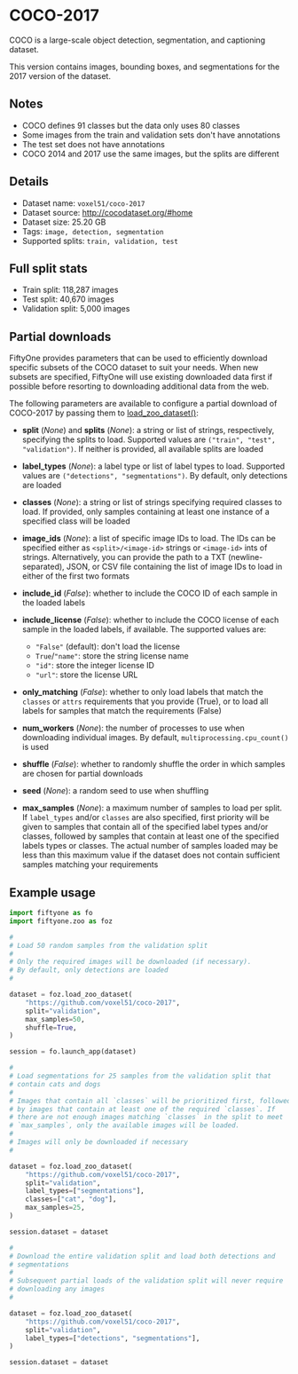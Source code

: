 # COCO-2017

COCO is a large-scale object detection, segmentation, and captioning
dataset.

This version contains images, bounding boxes, and segmentations for the 2017
version of the dataset.

## Notes

-   COCO defines 91 classes but the data only uses 80 classes
-   Some images from the train and validation sets don't have annotations
-   The test set does not have annotations
-   COCO 2014 and 2017 use the same images, but the splits are different

## Details

-   Dataset name: ``voxel51/coco-2017``
-   Dataset source: http://cocodataset.org/#home
-   Dataset size: 25.20 GB
-   Tags: ``image, detection, segmentation``
-   Supported splits: ``train, validation, test``

## Full split stats

-   Train split: 118,287 images
-   Test split: 40,670 images
-   Validation split: 5,000 images

## Partial downloads

FiftyOne provides parameters that can be used to efficiently download specific
subsets of the COCO dataset to suit your needs. When new subsets are specified,
FiftyOne will use existing downloaded data first if possible before resorting
to downloading additional data from the web.

The following parameters are available to configure a partial download of
COCO-2017 by passing them to
[load_zoo_dataset()](https://docs.voxel51.com/api/fiftyone.zoo.datasets.html#fiftyone.zoo.datasets.load_zoo_dataset):

-   **split** (*None*) and **splits** (*None*): a string or list of strings,
    respectively, specifying the splits to load. Supported values are
    ``("train", "test", "validation")``. If neither is provided, all available
    splits are loaded

-   **label_types** (*None*): a label type or list of label types to load.
    Supported values are ``("detections", "segmentations")``. By default, only
    detections are loaded

-   **classes** (*None*): a string or list of strings specifying required
    classes to load. If provided, only samples containing at least one instance
    of a specified class will be loaded

-   **image_ids** (*None*): a list of specific image IDs to load. The IDs can
    be specified either as ``<split>/<image-id>`` strings or ``<image-id>``
    ints of strings. Alternatively, you can provide the path to a TXT
    (newline-separated), JSON, or CSV file containing the list of image IDs to
    load in either of the first two formats

-   **include_id** (*False*): whether to include the COCO ID of each sample in
    the loaded labels

-   **include_license** (*False*): whether to include the COCO license of each
    sample in the loaded labels, if available. The supported values are:

    -   ``"False"`` (default): don't load the license
    -   ``True``/``"name"``: store the string license name
    -   ``"id"``: store the integer license ID
    -   ``"url"``: store the license URL

-   **only_matching** (*False*): whether to only load labels that match the
    ``classes`` or ``attrs`` requirements that you provide (True), or to load
    all labels for samples that match the requirements (False)

-   **num_workers** (*None*): the number of processes to use when downloading
    individual images. By default, `multiprocessing.cpu_count()` is used

-   **shuffle** (*False*): whether to randomly shuffle the order in which
    samples are chosen for partial downloads

-   **seed** (*None*): a random seed to use when shuffling

-   **max_samples** (*None*): a maximum number of samples to load per split. If
    ``label_types`` and/or ``classes`` are also specified, first priority will
    be given to samples that contain all of the specified label types and/or
    classes, followed by samples that contain at least one of the specified
    labels types or classes. The actual number of samples loaded may be less
    than this maximum value if the dataset does not contain sufficient samples
    matching your requirements

## Example usage

```py
import fiftyone as fo
import fiftyone.zoo as foz

#
# Load 50 random samples from the validation split
#
# Only the required images will be downloaded (if necessary).
# By default, only detections are loaded
#

dataset = foz.load_zoo_dataset(
    "https://github.com/voxel51/coco-2017",
    split="validation",
    max_samples=50,
    shuffle=True,
)

session = fo.launch_app(dataset)

#
# Load segmentations for 25 samples from the validation split that
# contain cats and dogs
#
# Images that contain all `classes` will be prioritized first, followed
# by images that contain at least one of the required `classes`. If
# there are not enough images matching `classes` in the split to meet
# `max_samples`, only the available images will be loaded.
#
# Images will only be downloaded if necessary
#

dataset = foz.load_zoo_dataset(
    "https://github.com/voxel51/coco-2017",
    split="validation",
    label_types=["segmentations"],
    classes=["cat", "dog"],
    max_samples=25,
)

session.dataset = dataset

#
# Download the entire validation split and load both detections and
# segmentations
#
# Subsequent partial loads of the validation split will never require
# downloading any images
#

dataset = foz.load_zoo_dataset(
    "https://github.com/voxel51/coco-2017",
    split="validation",
    label_types=["detections", "segmentations"],
)

session.dataset = dataset
```
